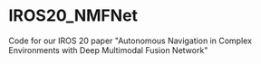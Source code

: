 # IROS20_NMFNet
Code for our IROS 20 paper "Autonomous Navigation in Complex Environments with Deep Multimodal Fusion Network"
